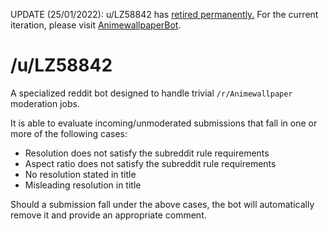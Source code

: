 UPDATE (25/01/2022): u/LZ58842 has [retired permanently.](https://redd.it/10k89kk) For the current iteration, please visit [AnimewallpaperBot](https://github.com/LZ58840/AnimewallpaperBot).

# /u/LZ58842
A specialized reddit bot designed to handle trivial `/r/Animewallpaper` moderation jobs.

It is able to evaluate incoming/unmoderated submissions that fall in one or more of the following cases:
- Resolution does not satisfy the subreddit rule requirements
- Aspect ratio does not satisfy the subreddit rule requirements
- No resolution stated in title
- Misleading resolution in title

Should a submission fall under the above cases, the bot will automatically remove it and provide an appropriate comment.
